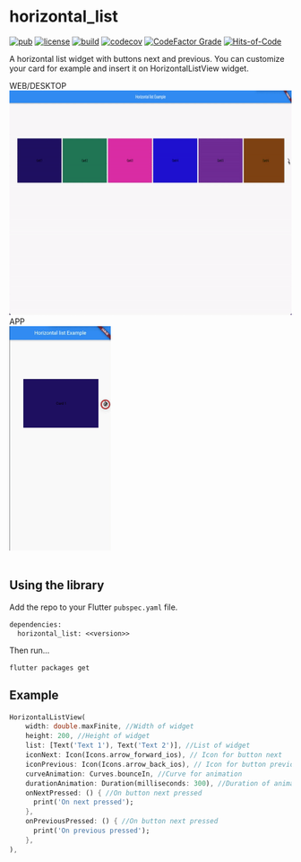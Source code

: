 # horizontal_list

[![pub](https://img.shields.io/pub/v/horizontal_list)](https://pub.dev/packages/horizontal_list)
[![license](https://img.shields.io/badge/license-mit-green.svg)](https://github.com/Dansp/horizontal_list/blob/main/LICENSE)
[![build](https://github.com/Dansp/horizontal_list/actions/workflows/build.yml/badge.svg)](https://github.com/Dansp/horizontal_list/actions/)
[![codecov](https://codecov.io/gh/Dansp/horizontal_list/branch/main/graph/badge.svg?token=jYfO55O22s)](https://codecov.io/gh/Dansp/horizontal_list)
[![CodeFactor Grade](https://img.shields.io/codefactor/grade/github/rafamizes/horizontal_list)](https://www.codefactor.io/repository/github/rafamizes/horizontal_list)
[![Hits-of-Code](https://hitsofcode.com/github/Dansp/horizontal_list?branch=main)](https://hitsofcode.com/github/Dansp/horizontal_list/view?branch=main)

A horizontal list widget with buttons next and previous. You can customize your card for example and insert it on HorizontalListView widget.


<div>
  WEB/DESKTOP
  <br>
  <img src="https://raw.githubusercontent.com/Dansp/horizontal_list/main/media/web.gif" height="400">
  <br>
  APP
  <br>
  <img src="https://raw.githubusercontent.com/Dansp/horizontal_list/main/media/mobile.gif" height="400">
</div>

<br>

## Using the library

Add the repo to your Flutter `pubspec.yaml` file.

```
dependencies:
  horizontal_list: <<version>>
```

Then run...
```
flutter packages get
```


## Example

```dart
HorizontalListView(
    width: double.maxFinite, //Width of widget
    height: 200, //Height of widget
    list: [Text('Text 1'), Text('Text 2')], //List of widget
    iconNext: Icon(Icons.arrow_forward_ios), // Icon for button next
    iconPrevious: Icon(Icons.arrow_back_ios), // Icon for button previous
    curveAnimation: Curves.bounceIn, //Curve for animation
    durationAnimation: Duration(milliseconds: 300), //Duration of animation
    onNextPressed: () { //On button next pressed
      print('On next pressed');
    },
    onPreviousPressed: () { //On button next pressed
      print('On previous pressed');
    },
),
```

